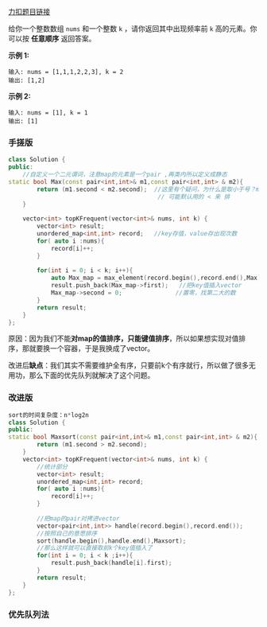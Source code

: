 [力扣题目链接](https://leetcode.cn/problems/top-k-frequent-elements/)

给你一个整数数组 `nums` 和一个整数 `k` ，请你返回其中出现频率前 `k` 高的元素。你可以按 **任意顺序** 返回答案。

**示例 1:**
```
输入: nums = [1,1,1,2,2,3], k = 2
输出: [1,2]
```

**示例 2:**
```
输入: nums = [1], k = 1
输出: [1]
```

### 手搓版
```c++
class Solution {
public:
	//自定义一个二元谓词，注意map的元素是一个pair ,再类内所以定义成静态
static bool Max(const pair<int,int>& m1,const pair<int,int> & m2){
        return (m1.second < m2.second);  //这里有个疑问，为什么是取小于号？max_element
                                          // 可能默认用的 < 来 排
    }
    
    vector<int> topKFrequent(vector<int>& nums, int k) {
        vector<int> result;
        unordered_map<int,int> record;   //key存值，value存出现次数
        for( auto i :nums){
            record[i]++;
        }
      
        for(int i = 0; i < k; i++){
            auto Max_map = max_element(record.begin(),record.end(),Max); //返回指针
            result.push_back(Max_map->first);   //把key值插入vector
            Max_map->second = 0;               //置零，找第二大的数
        }
        return result;
    }
};
```

原因：因为我们不能**对map的值排序，只能键值排序**，所以如果想实现对值排序，那就要换一个容器，于是我换成了vector。

改进后**缺点**：我们其实不需要维护全有序，只要前k个有序就行，所以做了很多无用功，那么下面的优先队列就解决了这个问题。

### 改进版
```c++
sort的时间复杂度：n*log2n
class Solution {
public:
static bool Maxsort(const pair<int,int>& m1,const pair<int,int> & m2){
        return (m1.second > m2.second);
    }
    vector<int> topKFrequent(vector<int>& nums, int k) {
	    //统计部分
        vector<int> result;
        unordered_map<int,int> record;
        for( auto i :nums){
            record[i]++;
        }
        
        //把map的pair对拷进vector
        vector<pair<int,int>> handle(record.begin(),record.end());
        //按照自己的意愿排序
        sort(handle.begin(),handle.end(),Maxsort);
	    //那么这样就可以直接取前k个key值插入了
        for(int i = 0; i < k ;i++){
            result.push_back(handle[i].first);
        }
        return result;
    }
};
```

### 优先队列法
